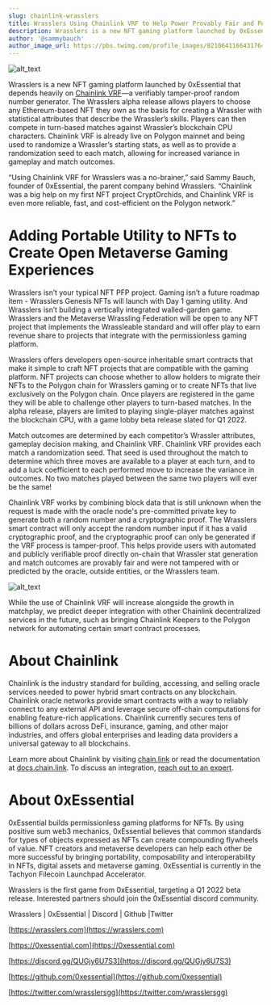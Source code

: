 ```yaml
---
slug: chainlink-wrasslers
title: Wrasslers Using Chainlink VRF to Help Power Provably Fair and Permissionless NFT Gaming
description: Wrasslers is a new NFT gaming platform launched by 0xEssential that depends heavily on Chainlink VRF—a verifiably tamper-proof random number generator
author: '@sammybauch'
author_image_url: https://pbs.twimg.com/profile_images/821064116643176448/ROaqvX-h_400x400.jpg
--- 
```


![alt_text](/img/cl-image1.png "Wrasslers x Chainlink")


Wrasslers is a new NFT gaming platform launched by 0xEssential that depends heavily on [Chainlink VRF](https://chain.link/solutions/chainlink-vrf)—a verifiably tamper-proof random number generator. The Wrasslers alpha release allows players to choose any Ethereum-based NFT they own as the basis for creating a Wrassler with statistical attributes that describe the Wrassler’s skills. Players can then compete in turn-based matches against Wrassler’s blockchain CPU characters. Chainlink VRF is already live on Polygon mainnet and being used to randomize a Wrassler’s starting stats, as well as to provide a randomization seed to each match, allowing for increased variance in gameplay and match outcomes.

“Using Chainlink VRF for Wrasslers was a no-brainer,” said Sammy Bauch, founder of 0xEssential, the parent company behind Wrasslers. “Chainlink was a big help on my first NFT project CryptOrchids, and Chainlink VRF is even more reliable, fast, and cost-efficient on the Polygon network.”

<!--truncate-->

# Adding Portable Utility to NFTs to Create Open Metaverse Gaming Experiences

Wrasslers isn’t your typical NFT PFP project. Gaming isn’t a future roadmap item - Wrasslers Genesis NFTs will launch with Day 1 gaming utility. And Wrasslers isn’t building a vertically integrated walled-garden game. Wrasslers and the Metaverse Wrassling Federation will be open to any NFT project that implements the Wrassleable standard and will offer play to earn revenue share to projects that integrate with the permissionless gaming platform.

Wrasslers offers developers open-source inheritable smart contracts that make it simple to craft NFT projects that are compatible with the gaming platform. NFT projects can choose whether to allow holders to migrate their NFTs to the Polygon chain for Wrasslers gaming or to create NFTs that live exclusively on the Polygon chain. Once players are registered in the game they will be able to challenge other players to turn-based matches. In the alpha release, players are limited to playing single-player matches against the blockchain CPU, with a game lobby beta release slated for Q1 2022.

Match outcomes are determined by each competitor’s Wrassler attributes, gameplay decision making, and Chainlink VRF. Chainlink VRF provides each match a randomization seed. That seed is used throughout the match to determine which three moves are available to a player at each turn, and to add a luck coefficient to each performed move to increase the variance in outcomes. No two matches played between the same two players will ever be the same!

Chainlink VRF works by combining block data that is still unknown when the request is made with the oracle node's pre-committed private key to generate both a random number and a cryptographic proof. The Wrasslers smart contract will only accept the random number input if it has a valid cryptographic proof, and the cryptographic proof can only be generated if the VRF process is tamper-proof. This helps provide users with automated and publicly verifiable proof directly on-chain that Wrassler stat generation and match outcomes are provably fair and were not tampered with or predicted by the oracle, outside entities, or the Wrasslers team.

![alt_text](/img/cl-image2.png "VRF Diagram")

While the use of Chainlink VRF will increase alongside the growth in matchplay, we predict deeper integration with other Chainlink decentralized services in the future, such as bringing Chainlink Keepers to the Polygon network for automating certain smart contract processes.

# About Chainlink

Chainlink is the industry standard for building, accessing, and selling oracle services needed to power hybrid smart contracts on any blockchain. Chainlink oracle networks provide smart contracts with a way to reliably connect to any external API and leverage secure off-chain computations for enabling feature-rich applications. Chainlink currently secures tens of billions of dollars across DeFi, insurance, gaming, and other major industries, and offers global enterprises and leading data providers a universal gateway to all blockchains.

Learn more about Chainlink by visiting [chain.link](https://chain.link/) or read the documentation at [docs.chain.link](http://docs.chain.link/). To discuss an integration, [reach out to an expert](https://chainlinkcommunity.typeform.com/to/OYQO67EF?page=announcement). 


# About 0xEssential

0xEssential builds permissionless gaming platforms for NFTs. By using positive sum web3 mechanics, 0xEssential believes that common standards for types of objects expressed as NFTs can create compounding flywheels of value. NFT creators and metaverse developers can help each other be more successful by bringing portability, composability and interoperability in NFTs, digital assets and metaverse gaming. 0xEssential is currently in the Tachyon Filecoin Launchpad Accelerator.

Wrasslers is the first game from 0xEssential, targeting a Q1 2022 beta release. Interested partners should join the 0xEssential discord community.

Wrasslers | 0xEssential | Discord | Github |Twitter

[https://wrasslers.com](https://wrasslers.com)

[https://0xessential.com](https://0xessential.com)

[https://discord.gg/QUGjy6U7S3](https://discord.gg/QUGjy6U7S3)

[https://github.com/0xessential](https://github.com/0xessential)

[https://twitter.com/wrasslersgg](https://twitter.com/wrasslersgg)
